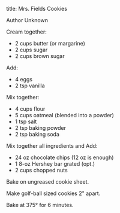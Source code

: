 title: Mrs. Fields Cookies

Author Unknown

Cream together:

* 2 cups butter (or margarine)
* 2 cups sugar
* 2 cups brown sugar

Add:

* 4 eggs
* 2 tsp vanilla

Mix together: 

* 4 cups flour
* 5 cups oatmeal (blended into a powder)
* 1 tsp salt
* 2 tsp baking powder
* 2 tsp baking soda

Mix together all ingredients and Add:

* 24 oz chocolate chips (12 oz is enough)
* 1 8-oz Hershey bar grated (opt.)
* 2 cups chopped nuts 

Bake on ungreased cookie sheet.

Make golf-ball sized cookies 2" apart.

Bake at 375° for 6 minutes.
